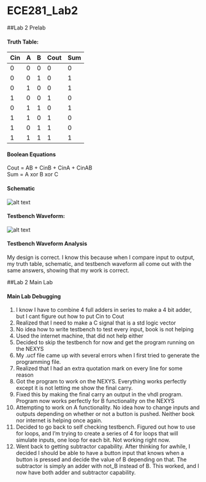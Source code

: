ECE281_Lab2
===========

##Lab 2 Prelab

#### Truth Table:
Cin | A | B | Cout | Sum
--- | --- | --- | --- | ---
0 | 0 | 0 | 0 | 0
0 | 0 | 1 | 0 | 1
0 | 1 | 0 | 0 | 1
1 | 0 | 0 | 1 | 0
0 | 1 | 1 | 0 | 1
1 | 1 | 0 | 1 | 0
1 | 0 | 1 | 1 | 0
1 | 1 | 1 | 1 | 1

#### Boolean Equations
Cout = AB + CinB + CinA + CinAB                                                                                                 
Sum = A xor B xor C                                                                                                           

#### Schematic

![alt text](https://raw2.github.com/JeremyGruszka/ECE281_Lab2/master/Schematic.png "Schematic")

#### Testbench Waveform:


![alt text](https://raw2.github.com/JeremyGruszka/ECE281_Lab2/master/Full_Adder_Testbench.PNG "Testbench Waveform")

#### Testbench Waveform Analysis
My design is correct.  I know this because when I compare input to output, my truth table, schematic, and testbench waveform all come out with the same answers, showing that my work is correct.

##Lab 2 Main Lab

#### Main Lab Debugging
1.	I know I have to combine 4 full adders in series to make a 4 bit adder, but I cant figure out how to put Cin to Cout
2.	Realized that I need to make a C signal that is a std logic vector
3.	No idea how to write testbench to test every input, book is not helping
4.	Used the internet machine, that did not help either
5.	Decided to skip the testbench for now and get the program running on the NEXYS
6.	My .ucf file came up with several errors when I first tried to generate the programming file. 
7.	Realized that I had an extra quotation mark on every line for some reason
8.	Got the program to work on the NEXYS.  Everything works perfectly except it is not letting me show the final carry.
9.	Fixed this by making the final carry an output in the vhdl program.  Program now works perfectly for B functionality on the NEXYS
10.	Attempting to work on A functionality.  No idea how to change inputs and outputs depending on whether or not a button is pushed.  Neither book nor internet is helping once again.
11.	Decided to go back to self checking testbench.  Figured out how to use for loops, and I’m trying to create a series of 4 for loops that will simulate inputs, one loop for each bit.  Not working right now.
12.	Went back to getting subtractor capability.  After thinking for awhile, I  decided I should be able to have a button input that knows when a button is pressed and decide the value of B depending on that.  The subtractor is simply an adder with not_B instead of B.  This worked, and I now have both adder and subtractor capability.

